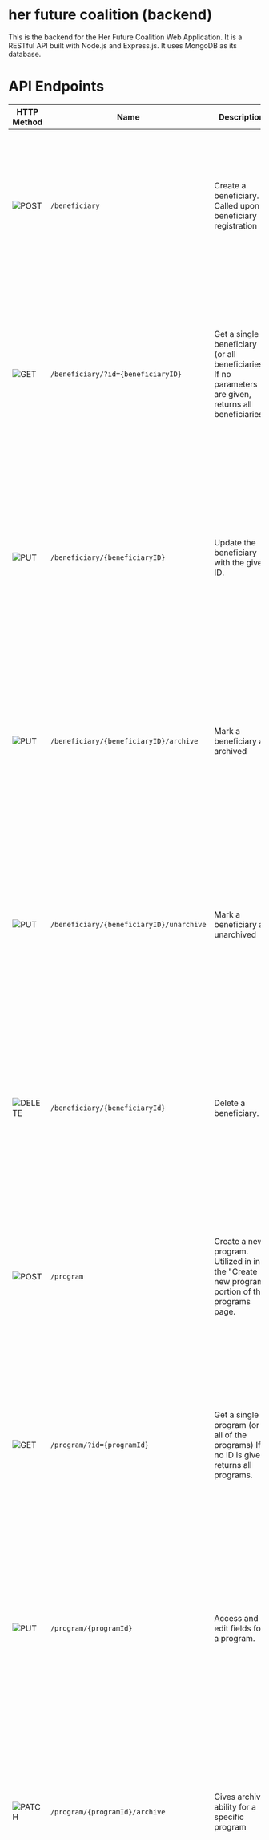 # her future coalition (backend)

This is the backend for the Her Future Coalition Web Application. It is a RESTful API built with Node.js and Express.js. It uses MongoDB as its database.

# API Endpoints

| HTTP Method                                          | Name                                     | Description                                                                                                          | Parameters                                                                                                                                   | Responses                                                                                                                                                                                                                                 |
| ---------------------------------------------------- | ---------------------------------------- | -------------------------------------------------------------------------------------------------------------------- | -------------------------------------------------------------------------------------------------------------------------------------------- | ----------------------------------------------------------------------------------------------------------------------------------------------------------------------------------------------------------------------------------------- |
| ![POST](https://img.shields.io/badge/-POST-green)    | `/beneficiary`                           | Create a beneficiary. Called upon at beneficiary registration                                                        | ...all beneficiary fields                                                                                                                    | [`201`] Successful beneficiary creation. <br> [`400`] Bad request. <br> [`401`] Unauthorized. idk who u r. <br> [`403`] Forbidden. ik who u r...nice try ;). <br> [`500`] Internal server error.                                          |
| ![GET](https://img.shields.io/badge/-GET-blue)       | `/beneficiary/?id={beneficiaryID}`       | Get a single beneficiary (or all beneficiaries). If no parameters are given, returns all beneficiaries.              | `beneficiaryId` (Object ID) - The MongoDB-generated UUID (`_id`) attached to the target beneficiary. <br><br> ...all new beneficiary fields. | [`200`] - Successful beneficiary retrieval. <br> [`400`] Bad request. <br> [`401`] Unauthorized. idk who u r. <br> [`403`] Forbidden. ik who u r...nice try ;). <br> [`404`] - beneficiary not found. <br> [`500`] Internal server error. |
| ![PUT](https://img.shields.io/badge/-PUT-orange)     | `/beneficiary/{beneficiaryID}`           | Update the beneficiary with the given ID.                                                                            | `beneficiaryId` (Object ID) - The MongoDB-generated UUID (`_id`) attached to the target beneficiary. <br><br> ...all new beneficiary fields. | [`200`] - Successful beneficiary update. <br> [`400`] Bad request. <br> [`401`] Unauthorized. idk who u r. <br> [`403`] Forbidden. ik who u r...nice try ;). <br> [`404`] - beneficiary not found. <br> [`500`] Internal server error.    |
| ![PUT](https://img.shields.io/badge/-PUT-orange)     | `/beneficiary/{beneficiaryID}/archive`   | Mark a beneficiary as archived                                                                                       | `beneficiaryId` (Object ID) - The MongoDB-generated UUID (`_id`) attached to the target beneficiary. <br><br> ...all new beneficiary fields. | [`200`] - Successful beneficiary update. <br> [`400`] Bad request. <br> [`401`] Unauthorized. idk who u r. <br> [`403`] Forbidden. ik who u r...nice try ;). <br> [`404`] - beneficiary not found. <br> [`500`] Internal server error.    |
| ![PUT](https://img.shields.io/badge/-PUT-orange)     | `/beneficiary/{beneficiaryID}/unarchive` | Mark a beneficiary as unarchived                                                                                     | `beneficiaryId` (Object ID) - The MongoDB-generated UUID (`_id`) attached to the target beneficiary. <br><br> ...all new beneficiary fields. | [`200`] - Successful beneficiary update. <br> [`400`] Bad request. <br> [`401`] Unauthorized. idk who u r. <br> [`403`] Forbidden. ik who u r...nice try ;). <br> [`404`] - beneficiary not found. <br> [`500`] Internal server error.    |
| ![DELETE](https://img.shields.io/badge/-DELETE-red)  | `/beneficiary/{beneficiaryId}`           | Delete a beneficiary.                                                                                                | `beneficiaryId` (Object ID) - The MongoDB-generated UUID (`_id`) attached to the target beneficiary.                                         | [`200`] - Successful beneficiary deletion. <br> [`400`] Bad request. <br> [`401`] Unauthorized. idk who u r. <br> [`403`] Forbidden. ik who u r...nice try ;). <br> [`404`] - beneficiary not found. <br> [`500`] Internal server error.  |
| ![POST](https://img.shields.io/badge/-POST-green)    | `/program`                               | Create a new program. Utilized in in the "Create new program" portion of the programs page.                          | ...all program fields p                                                                                                                      | [`201`] - Successful program creation. <br> [`400`] Bad request. <br> [`401`] Unauthorized. idk who u r. <br> [`403`] Forbidden. ik who u r...nice try ;). <br> [`500`] Internal server error.                                            |
| ![GET](https://img.shields.io/badge/-GET-blue)       | `/program/?id={programId}`               | Get a single program (or all of the programs) If no ID is given, returns all programs.                               | `id` (Object ID) - The MongoDB-generated UUID (`_id`) attached to the target program.                                                        | [`200`] - Successful program retrieval. <br> [`400`] Bad request. <br> [`401`] Unauthorized. idk who u r. <br> [`403`] Forbidden. ik who u r...nice try ;). <br> [`404`] - program not found. <br> [`500`] Internal server error.         |
| ![PUT](https://img.shields.io/badge/-PUT-orange)     | `/program/{programId}`                   | Access and edit fields for a program.                                                                                | `programId` (Object ID) - The MongoDB-generated UUID (`_id`) attached to the target program. <br><br> ...all new program fields.             | [`200`] - Successful program update. <br> [`400`] Bad request. <br> [`401`] Unauthorized. idk who u r. <br> [`403`] Forbidden. ik who u r...nice try ;). <br> [`404`] - program not found. <br> [`500`] Internal server error.            |
| ![PATCH](https://img.shields.io/badge/-PATCH-yellow) | `/program/{programId}/archive`           | Gives archive ability for a specific program                                                                         | `programId` (Object ID) - The MongoDB-generated UUID (`_id`) attached to the target program. <br><br> ...all new program fields.             | [`200`] - Successful program update. <br> [`400`] Bad request. <br> [`401`] Unauthorized. idk who u r. <br> [`403`] Forbidden. ik who u r...nice try ;). <br> [`404`] - program not found. <br> [`500`] Internal server error.            |
| ![PUT](https://img.shields.io/badge/-PUT-orange)     | `/program/{programId}/attendance`        | Gives access to attendance field for a specific program to edit                                                      | `programId` (Object ID) - The MongoDB-generated UUID (`_id`) attached to the target program. <br><br> ...all new program fields.             | [`200`] - Successful program update. <br> [`400`] Bad request. <br> [`401`] Unauthorized. idk who u r. <br> [`403`] Forbidden. ik who u r...nice try ;). <br> [`404`] - program not found. <br> [`500`] Internal server error.            |
| ![DELETE](https://img.shields.io/badge/-DELETE-red)  | `/program/{programId}`                   | Delete a program. Called when the delete button is clicked for a single program. Different from archiving a program. | `programId` (Object ID) - The MongoDB-generated UUID (`_id`) attached to the target program.                                                 | [`200`] - Successful program deletion. <br> [`400`] Bad request. <br> [`401`] Unauthorized. idk who u r. <br> [`403`] Forbidden. ik who u r...nice try ;). <br> [`404`] - program not found. <br> [`500`] Internal server error.          |
| ![POST](https://img.shields.io/badge/-POST-green)    | `/workshop`                              | Create a workshop. Called when new workshops should be added to the database.                                        | ...all workshop fields                                                                                                                       | [`201`] - Successful workshop creation. <br> [`400`] Bad request. <br> [`401`] Unauthorized. idk who u r. <br> [`403`] Forbidden. ik who u r...nice try ;). <br> [`500`] Internal server error.                                           |
| ![GET](https://img.shields.io/badge/-GET-blue)       | `/workshop/?id={workshopId}`             | Get a single workshop (or all workshop). If no ID is given, returns all workshops.                                   | `workshopId` (Object ID) - The MongoDB-generated UUID (`_id`) attached to the target workshop. (optional)                                    | [`200`] - Successful workshop retrieval. <br> [`400`] Bad request. <br> [`401`] Unauthorized. idk who u r. <br> [`403`] Forbidden. ik who u r...nice try ;). <br> [`404`] - Workshop not found. <br> [`500`] Internal server error.       |
| ![PUT](https://img.shields.io/badge/-PUT-orange)     | `/workshop/{workshopId}`                 | Edit fields for a workshop                                                                                           | `workshopId` (Object ID) - The MongoDB-generated UUID (`_id`) attached to the target workshop. <br><br> ...all new workshop feilds.          | [`200`] - Successful workshop update. <br> [`400`] Bad request. <br> [`401`] Unauthorized. idk who u r. <br> [`403`] Forbidden. ik who u r...nice try ;). <br> [`404`] - Workshop not found. <br> [`500`] Internal server error.          |
| ![PATCH](https://img.shields.io/badge/-PATCH-yellow) | `/workshop/{workshopId}/archive`         | Gives archive ability for a specific program                                                                         | `workshopId` (Object ID) - The MongoDB-generated UUID (`_id`) attached to the target program. <br><br> ...all new program fields.            | [`200`] - Successful program update. <br> [`400`] Bad request. <br> [`401`] Unauthorized. idk who u r. <br> [`403`] Forbidden. ik who u r...nice try ;). <br> [`404`] - program not found. <br> [`500`] Internal server error.            |
| ![DELETE](https://img.shields.io/badge/-DELETE-red)  | `/workshop/{workshopId}`                 | Delete a workshop.                                                                                                   | `workshopId` (Object ID) - The MongoDB-generated UUID (`_id`) attached to the target workshop.                                               | [`200`] - Successful workshop deletion. <br> [`400`] Bad request. <br> [`401`] Unauthorized. idk who u r. <br> [`403`] Forbidden. ik who u r...nice try ;). <br> [`404`] - Workshop not found. <br> [`500`] Internal server error.        |
| ![POST](https://img.shields.io/badge/-POST-green)    | `/user`                                  | Create a user. Called when new user should be added to the database.                                                 | ...all user fields                                                                                                                           | [`201`] - Successful user creation. <br> [`400`] Bad request. <br> [`401`] Unauthorized. idk who u r. <br> [`403`] Forbidden. ik who u r...nice try ;). <br> [`500`] Internal server error.                                               |
| ![GET](https://img.shields.io/badge/-GET-blue)       | `/user/?id={userId}`                     | Get a single user (or all users). If no ID is given, returns all users.                                              | `userId` (Object ID) - The MongoDB-generated UUID (`_id`) attached to the target user. (optional)                                            | [`200`] - Successful workshop retrieval. <br> [`400`] Bad request. <br> [`401`] Unauthorized. idk who u r. <br> [`403`] Forbidden. ik who u r...nice try ;). <br> [`404`] - User not found. <br> [`500`] Internal server error.           |
| ![PUT](https://img.shields.io/badge/-PUT-orange)     | `/user/{userId}`                         | Edit fields for a workshop                                                                                           | `userId` (Object ID) - The MongoDB-generated UUID (`_id`) attached to the target workshop. <br><br> ...all new workshop feilds.              | [`200`] - Successful user update. <br> [`400`] Bad request. <br> [`401`] Unauthorized. idk who u r. <br> [`403`] Forbidden. ik who u r...nice try ;). <br> [`404`] - Workshop not found. <br> [`500`] Internal server error.              |
| ![DELETE](https://img.shields.io/badge/-DELETE-red)  | `/user/{userId}`                         | Delete a user.                                                                                                       | `userId` (Object ID) - The MongoDB-generated UUID (`_id`) attached to the target user.                                                       | [`200`] - Successful user deletion. <br> [`400`] Bad request. <br> [`401`] Unauthorized. idk who u r. <br> [`403`] Forbidden. ik who u r...nice try ;). <br> [`404`] - User not found. <br> [`500`] Internal server error.                |
| ![POST](https://img.shields.io/badge/-POST-green)    | `/assessment`                            | Create an assessment. Called when new assessment should be added to the database.                                    | ...all assessment fields                                                                                                                     | [`201`] - Successful assessment creation. <br> [`400`] Bad request. <br> [`401`] Unauthorized. idk who u r. <br> [`403`] Forbidden. ik who u r...nice try ;). <br> [`500`] Internal server error.                                         |
| ![GET](https://img.shields.io/badge/-GET-blue)       | `/assessment/?id={assessmentId}`         | Get a single assessment (or all assessments). If no ID is given, returns all assessments.                            | `assessmentId` (Object ID) - The MongoDB-generated UUID (`_id`) attached to the target workshop. (optional)                                  | [`200`] - Successful assessment retrieval. <br> [`400`] Bad request. <br> [`401`] Unauthorized. idk who u r. <br> [`403`] Forbidden. ik who u r...nice try ;). <br> [`404`] - Assessment not found. <br> [`500`] Internal server error.   |
| ![PUT](https://img.shields.io/badge/-PUT-orange)     | `/assessment/{assessmentId}`             | Edit fields for an assessment                                                                                        | `assessmentId` (Object ID) - The MongoDB-generated UUID (`_id`) attached to the target assessment. <br><br> ...all new assessment feilds.    | [`200`] - Successful assessment update. <br> [`400`] Bad request. <br> [`401`] Unauthorized. idk who u r. <br> [`403`] Forbidden. ik who u r...nice try ;). <br> [`404`] - assessment not found. <br> [`500`] Internal server error.      |
| ![DELETE](https://img.shields.io/badge/-DELETE-red)  | `/assessment/{assessmentId}`             | Delete an assessment.                                                                                                | `assessmentId` (Object ID) - The MongoDB-generated UUID (`_id`) attached to the target assessment.                                           | [`200`] - Successful assessment deletion. <br> [`400`] Bad request. <br> [`401`] Unauthorized. idk who u r. <br> [`403`] Forbidden. ik who u r...nice try ;). <br> [`404`] - assessment not found. <br> [`500`] Internal server error.    |
